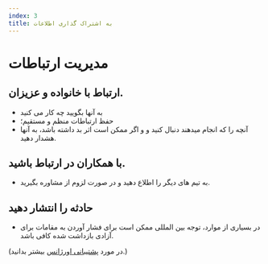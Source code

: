 ```yaml
---
index: 3
title: به اشتراک گذاری اطلاعات
---
```

# مدیریت ارتباطات

## ارتباط با خانواده و عزیزان.

*   به آنها بگویید چه کار می کنید
*   حفظ ارتباطات منظم و مستقیم؛
*   آنچه را که انجام میدهند دنبال کنید و و اگر ممکن است اثر بد داشته باشد، به آنها هشدار دهید.

## با همکاران در ارتباط باشید.

*   به تیم های دیگر را اطلاع دهید و در صورت لزوم از مشاوره بگیرید.

## حادثه را انتشار دهید

*   در بسیاری از موارد، توجه بین المللی ممکن است برای فشار آوردن به مقامات برای آزادی بازداشت شده کافی باشد.

(در مورد [پشتیبانی اورژانس](umbrella://emergency-support) بیشتر بدانید.)